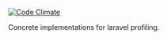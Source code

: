 [![Code Climate](https://codeclimate.com/github/AlanVaill/laravel-profiler-adapter/badges/gpa.svg)](https://codeclimate.com/github/AlanVaill/laravel-profiler-adapter)

Concrete implementations for laravel profiling.
